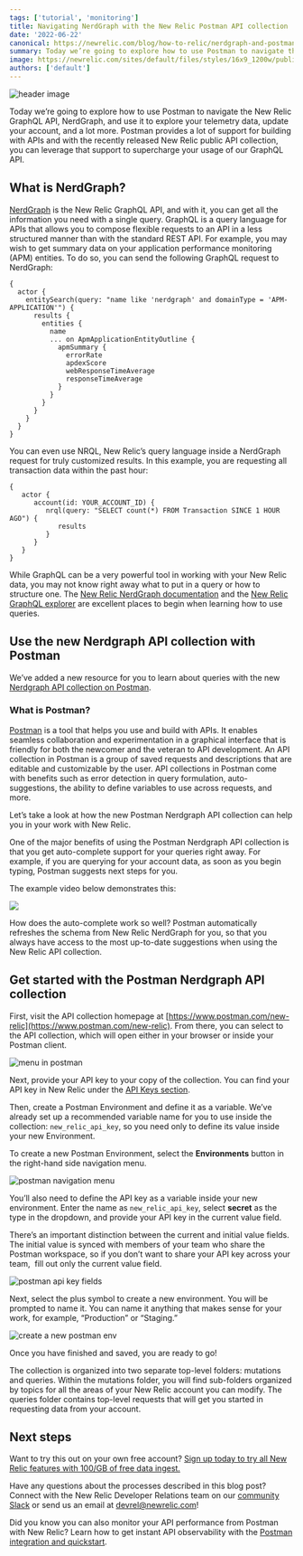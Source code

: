 ```yaml
---
tags: ['tutorial', 'monitoring']
title: Navigating NerdGraph with the New Relic Postman API collection
date: '2022-06-22'
canonical: https://newrelic.com/blog/how-to-relic/nerdgraph-and-postman
summary: Today we’re going to explore how to use Postman to navigate the New Relic GraphQL API, NerdGraph, and use it to explore your telemetry data, update your account, and a lot more. Postman provides a lot of support for building with APIs and with the recently released New Relic public API collection, you can leverage that support to supercharge your usage of our GraphQL API.
image: https://newrelic.com/sites/default/files/styles/16x9_1200w/public/2022-06/blue-graph-credit-conny-schneider.webp
authors: ['default']
---
```


![header image](https://newrelic.com/sites/default/files/styles/16x9_1200w/public/2022-06/blue-graph-credit-conny-schneider.webp)

Today we’re going to explore how to use Postman to navigate the New Relic GraphQL API, NerdGraph, and use it to explore your telemetry data, update your account, and a lot more. Postman provides a lot of support for building with APIs and with the recently released New Relic public API collection, you can leverage that support to supercharge your usage of our GraphQL API.

## What is NerdGraph? 

[NerdGraph](https://docs.newrelic.com/docs/apis/nerdgraph/get-started/introduction-new-relic-nerdgraph/) is the New Relic GraphQL API, and with it, you can get all the information you need with a single query. GraphQL is a query language for APIs that allows you to compose flexible requests to an API in a less structured manner than with the standard REST API. For example, you may wish to get summary data on your application performance monitoring (APM) entities. To do so, you can send the following GraphQL request to NerdGraph:

```
{
  actor {
    entitySearch(query: "name like 'nerdgraph' and domainType = 'APM-APPLICATION'") {
      results {
        entities {
          name
          ... on ApmApplicationEntityOutline {
            apmSummary {
              errorRate
              apdexScore
              webResponseTimeAverage
              responseTimeAverage
            }
          }
        }
      }
    }
  }
}
```

You can even use NRQL, New Relic’s query language inside a NerdGraph request for truly customized results. In this example, you are requesting all transaction data within the past hour:

```
{
   actor {
      account(id: YOUR_ACCOUNT_ID) {
         nrql(query: "SELECT count(*) FROM Transaction SINCE 1 HOUR AGO") {
            results
         }
      }
   }
}
```

While GraphQL can be a very powerful tool in working with your New Relic data, you may not know right away what to put in a query or how to structure one. The [New Relic NerdGraph documentation](https://docs.newrelic.com/docs/apis/nerdgraph/get-started/introduction-new-relic-nerdgraph/) and the [New Relic GraphQL explorer](https://api.newrelic.com/graphiql) are excellent places to begin when learning how to use queries. 

## Use the new Nerdgraph API collection with Postman

We’ve added a new resource for you to learn about queries with the new [Nerdgraph API collection on Postman](https://www.postman.com/new-relic). 

### What is Postman? 

[Postman](http://postman.com/) is a tool that helps you use and build with APIs. It enables seamless collaboration and experimentation in a graphical interface that is friendly for both the newcomer and the veteran to API development. An API collection in Postman is a group of saved requests and descriptions that are editable and customizable by the user. API collections in Postman come with benefits such as error detection in query formulation, auto-suggestions, the ability to define variables to use across requests, and more.

Let’s take a look at how the new Postman Nerdgraph API collection can help you in your work with New Relic.

One of the major benefits of using the Postman Nerdgraph API collection is that you get auto-complete support for your queries right away. For example, if you are querying for your account data, as soon as you begin typing, Postman suggests next steps for you. 

The example video below demonstrates this:

![](https://community.ops.io/images/bUwc8RvLvUpCcIAM0Y4QMp1v7hwGAsUudIEzUtiP4yw/w:880/mb:500000/ar:1/aHR0cHM6Ly9tZWRp/YTQuZ2lwaHkuY29t/L21lZGlhL1JiMDY2/aEgyRUFOYzFEYndB/eC8yMDAuZ2lmP2Np/ZD1kZGEyNGQ1MDYz/ZTJhZTg2MjY5NGEz/MmNiZjM2ZjhiNTcy/ZTkxOGE5MjdiYmFi/ZWMmcmlkPTIwMC5n/aWYmY3Q9Zw)

How does the auto-complete work so well? Postman automatically refreshes the schema from New Relic NerdGraph for you, so that you always have access to the most up-to-date suggestions when using the New Relic API collection.

## Get started with the Postman Nerdgraph API collection

First, visit the API collection homepage at [https://www.postman.com/new-relic](https://www.postman.com/new-relic). From there, you can select to the API collection, which will open either in your browser or inside your Postman client.

![menu in postman](https://community.ops.io/images/xpQaYCYwhOJuCuDu3Tt3bH5PQiAHK7T2fj5mRYd9IMA/w:880/mb:500000/ar:1/aHR0cHM6Ly9jb21t/dW5pdHkub3BzLmlv/L3JlbW90ZWltYWdl/cy91cGxvYWRzL2Fy/dGljbGVzLzlzdTZw/aXVwcGZza2dkcGF4/dXZ6LnBuZw)

Next, provide your API key to your copy of the collection. You can find your API key in New Relic under the [API Keys section](https://one.newrelic.com/api-keys). 

Then, create a Postman Environment and define it as a variable. We’ve already set up a recommended variable name for you to use inside the collection: `new_relic_api_key`, so you need only to define its value inside your new Environment.

To create a new Postman Environment, select the **Environments** button in the right-hand side navigation menu.

![postman navigation menu](https://community.ops.io/images/5SBJ1DWJ74i4u3SjimgbDW3YJcEdYDoCMFbwMPH1g_E/w:880/mb:500000/ar:1/aHR0cHM6Ly9jb21t/dW5pdHkub3BzLmlv/L3JlbW90ZWltYWdl/cy91cGxvYWRzL2Fy/dGljbGVzL3F3aDhm/eGh6ZmphYWQxajQz/eW1mLnBuZw)

You’ll also need to define the API key as a variable inside your new environment. Enter the name as `new_relic_api_key`, select **secret** as the type in the dropdown, and provide your API key in the current value field. 

There’s an important distinction between the current and initial value fields. The initial value is synced with members of your team who share the Postman workspace, so if you don’t want to share your API key across your team,  fill out only the current value field.

![postman api key fields](https://community.ops.io/images/GHTb098Zsk5IjeMigwdxzZwKLbPk3febna4JSVZXPHM/w:880/mb:500000/ar:1/aHR0cHM6Ly9jb21t/dW5pdHkub3BzLmlv/L3JlbW90ZWltYWdl/cy91cGxvYWRzL2Fy/dGljbGVzL3AyNDFr/a3h4ajlqaWR4bHJm/ODRkLnBuZw)

Next, select the plus symbol to create a new environment. You will be prompted to name it. You can name it anything that makes sense for your work, for example, “Production” or “Staging.”

![create a new postman env](https://community.ops.io/images/UW9puVDTPnESdqrqicLoUyCsYUycyfz9E0BeoWNcC_4/w:880/mb:500000/ar:1/aHR0cHM6Ly9jb21t/dW5pdHkub3BzLmlv/L3JlbW90ZWltYWdl/cy91cGxvYWRzL2Fy/dGljbGVzL3hmamg3/aTN5b2pyNGcxc3k3/cG9vLnBuZw)

Once you have finished and saved, you are ready to go! 

The collection is organized into two separate top-level folders: mutations and queries. Within the mutations folder, you will find sub-folders organized by topics for all the areas of your New Relic account you can modify. The queries folder contains top-level requests that will get you started in requesting data from your account.

## Next steps

Want to try this out on your own free account? [Sign up today to try all New Relic features with 100/GB of free data ingest.](https://newrelic.com/signup) 

Have any questions about the processes described in this blog post? Connect with the New Relic Developer Relations team on our [community Slack](https://newrelicusers-signup.herokuapp.com/) or send us an email at [devrel@newrelic.com](mailto:devrel@newrelic.com)!

Did you know you can also monitor your API performance from Postman with New Relic? Learn how to get instant API observability with the [Postman integration and quickstart](https://newrelic.com/blog/nerdlog/postman-integration). 